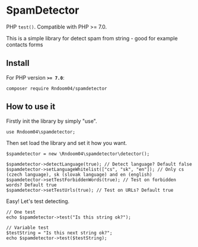 SpamDetector
=============

PHP `test()`. Compatible with PHP >= 7.0.

This is a simple library for detect spam from string - good for example contacts forms

## Install

For PHP version **`>= 7.0`**:

```
composer require Rndoom04/spamdetector
```

## How to use it

Firstly init the library by simply "use".

```
use Rndoom04\spamdetector;
```

Then set load the library and set it how you want.
```
$spamdetector = new \Rndoom04\spamdetector\detector();

$spamdetector->detectLanguage(true); // Detect language? Default false
$spamdetector->setLanguageWhitelist(["cs", "sk", "en"]); // Only cs (czech language), sk (slovak language) and en (english)
$spamdetector->setTestForbiddenWords(true); // Test on forbidden words? Default true
$spamdetector->setTestUrls(true); // Test on URLs? Default true
```

Easy! Let's test detecting.
```
// One test
echo $spamdetector->test("Is this string ok?");
```
```
// Variable test
$testString = "Is this next string ok?";
echo $spamdetector->test($testString);
```